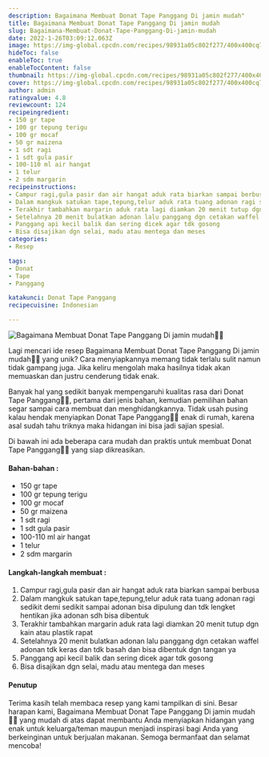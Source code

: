 ```yaml
---
description: Bagaimana Membuat Donat Tape Panggang Di jamin mudah"
title: Bagaimana Membuat Donat Tape Panggang Di jamin mudah
slug: Bagaimana-Membuat-Donat-Tape-Panggang-Di-jamin-mudah
date: 2022-1-26T03:09:12.063Z
image: https://img-global.cpcdn.com/recipes/98931a05c802f277/400x400cq70/photo.jpg
hideToc: false
enableToc: true
enableTocContent: false
thumbnail: https://img-global.cpcdn.com/recipes/98931a05c802f277/400x400cq70/photo.jpg
cover: https://img-global.cpcdn.com/recipes/98931a05c802f277/400x400cq70/photo.jpg
author: admin
ratingvalue: 4.8
reviewcount: 124
recipeingredient:
- 150 gr tape
- 100 gr tepung terigu
- 100 gr mocaf
- 50 gr maizena
- 1 sdt ragi
- 1 sdt gula pasir
- 100-110 ml air hangat
- 1 telur
- 2 sdm margarin
recipeinstructions:
- Campur ragi,gula pasir dan air hangat aduk rata biarkan sampai berbusa
- Dalam mangkuk satukan tape,tepung,telur aduk rata tuang adonan ragi sedikit demi sedikit sampai adonan bisa dipulung dan tdk lengket hentikan jika adonan sdh bisa dibentuk
- Terakhir tambahkan margarin aduk rata lagi diamkan 20 menit tutup dgn kain atau plastik rapat
- Setelahnya 20 menit bulatkan adonan lalu panggang dgn cetakan waffel adonan tdk keras dan tdk basah dan bisa dibentuk dgn tangan ya
- Panggang api kecil balik dan sering dicek agar tdk gosong
- Bisa disajikan dgn selai, madu atau mentega dan meses
categories:
- Resep

tags:
- Donat
- Tape
- Panggang

katakunci: Donat Tape Panggang
recipecuisine: Indonesian

---
```


![Bagaimana Membuat Donat Tape Panggang Di jamin mudah👩‍🍳](https://img-global.cpcdn.com/recipes/98931a05c802f277/400x400cq70/photo.jpg)

Lagi mencari ide resep Bagaimana Membuat Donat Tape Panggang Di jamin mudah👩‍🍳 yang unik? Cara menyiapkannya memang tidak terlalu sulit namun tidak gampang juga. Jika keliru mengolah maka hasilnya tidak akan memuaskan dan justru cenderung tidak enak.

Banyak hal yang sedikit banyak mempengaruhi kualitas rasa dari Donat Tape Panggang👩‍🍳, pertama dari jenis bahan, kemudian pemilihan bahan segar sampai cara membuat dan menghidangkannya. Tidak usah pusing kalau hendak menyiapkan Donat Tape Panggang👩‍🍳 enak di rumah, karena asal sudah tahu triknya maka hidangan ini bisa jadi sajian spesial.

Di bawah ini ada beberapa cara mudah dan praktis untuk membuat Donat Tape Panggang👩‍🍳 yang siap dikreasikan.

<!--inarticleads1-->

#### Bahan-bahan :

- 150 gr tape
- 100 gr tepung terigu
- 100 gr mocaf
- 50 gr maizena
- 1 sdt ragi
- 1 sdt gula pasir
- 100-110 ml air hangat
- 1 telur
- 2 sdm margarin

<!--inarticleads2-->

#### Langkah-langkah membuat :

1. Campur ragi,gula pasir dan air hangat aduk rata biarkan sampai berbusa
1. Dalam mangkuk satukan tape,tepung,telur aduk rata tuang adonan ragi sedikit demi sedikit sampai adonan bisa dipulung dan tdk lengket hentikan jika adonan sdh bisa dibentuk
1. Terakhir tambahkan margarin aduk rata lagi diamkan 20 menit tutup dgn kain atau plastik rapat
1. Setelahnya 20 menit bulatkan adonan lalu panggang dgn cetakan waffel adonan tdk keras dan tdk basah dan bisa dibentuk dgn tangan ya
1. Panggang api kecil balik dan sering dicek agar tdk gosong
1. Bisa disajikan dgn selai, madu atau mentega dan meses

#### Penutup

Terima kasih telah membaca resep yang kami tampilkan di sini. Besar harapan kami, Bagaimana Membuat Donat Tape Panggang Di jamin mudah👩‍🍳 yang mudah di atas dapat membantu Anda menyiapkan hidangan yang enak untuk keluarga/teman maupun menjadi inspirasi bagi Anda yang berkeinginan untuk berjualan makanan. Semoga bermanfaat dan selamat mencoba!